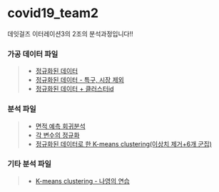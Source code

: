 # covid19_team2
데잇걸즈 이터레이션3의 2조의 분석과정입니다!!

### 가공 데이터 파일
> - [정규화된 데이터](블럭별_클러스터링_작업/norm_data.xlsx)
> - [정규화된 데이터 - 특구, 시장 제외](norm_data_특구시장제외.xlsx)
> - [정규화된 데이터 + 클러스터id](final_최종.xlsx)


### 분석 파일
> - [면적 예측 회귀분석](회귀분석.ipynb)
> - [각 변수의 정규화](데이터표준화.ipynb)
> - [정규화된 데이터로 한 K-means clustering(이상치 제거+6개 군집)](블럭별_클러스터링_작업_최종.ipynb)


### 기타 분석 파일
> - [K-means clustering - 나영의 연습](k-means.ipynb)

